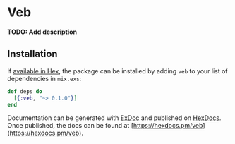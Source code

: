 # Veb

**TODO: Add description**

## Installation

If [available in Hex](https://hex.pm/docs/publish), the package can be installed
by adding `veb` to your list of dependencies in `mix.exs`:

```elixir
def deps do
  [{:veb, "~> 0.1.0"}]
end
```

Documentation can be generated with [ExDoc](https://github.com/elixir-lang/ex_doc)
and published on [HexDocs](https://hexdocs.pm). Once published, the docs can
be found at [https://hexdocs.pm/veb](https://hexdocs.pm/veb).

